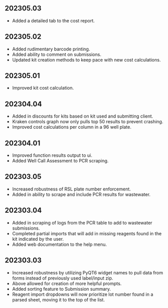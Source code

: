 ## 202305.03

- Added a detailed tab to the cost report.

## 202305.02

- Added rudimentary barcode printing.
- Added ability to comment on submissions.
- Updated kit creation methods to keep pace with new cost calculations.

## 202305.01

- Improved kit cost calculation.

## 202304.04

- Added in discounts for kits based on kit used and submitting client.
- Kraken controls graph now only pulls top 50 results to prevent crashing.
- Improved cost calculations per column in a 96 well plate.

## 202304.01

- Improved function results output to ui.
- Added Well Call Assessment to PCR scraping.

## 202303.05

- Increased robustness of RSL plate number enforcement.
- Added in ability to scrape and include PCR results for wastewater.

## 202303.04

- Added in scraping of logs from the PCR table to add to wastewater submissions.
- Completed partial imports that will add in missing reagents found in the kit indicated by the user.
- Added web documentation to the help menu.

## 202303.03

- Increased robustness by utilizing PyQT6 widget names to pull data from forms instead of previously used label/input zip.
- Above allowed for creation of more helpful prompts.
- Added sorting feature to Submission summary.
- Reagent import dropdowns will now prioritize lot number found in a parsed sheet, moving it to the top of the list.